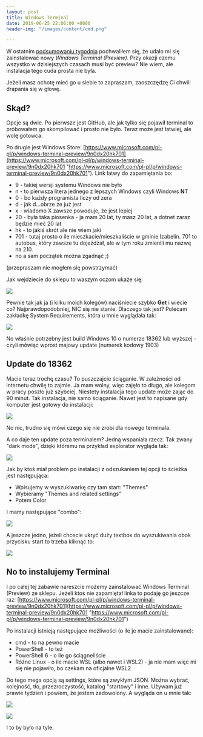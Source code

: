 ```yaml
---
layout: post
title: Windows Terminal
date: 2019-06-25 22:00:00 +0000
header-img: "/images/content/cmd.png"

---
```

W ostatnim [podsumowaniu tygodnia](https://blog.dotnetomaniak.pl/co-tam-panie-w-dotnecie-20/) pochwaliłem się, że udało mi się zainstalować nowy _Windows Terminal (Preview)_. Przy okazji czemu wszystko w dzisiejszych czasach musi być preview? Nie wiem, ale instalacja tego cuda prosta nie była.

Jeżeli masz ochotę mieć go u siebie to zapraszam, zaoszczędzę Ci chwili drapania się w głowę.

## Skąd?

Opcje są dwie. Po pierwsze jest GitHub, ale jak tylko się pojawił terminal to próbowałem go skompilować i prosto nie było. Teraz może jest łatwiej, ale wolę gotowca.

Po drugie jest Windows Store: [https://www.microsoft.com/pl-pl/p/windows-terminal-preview/9n0dx20hk701](https://www.microsoft.com/pl-pl/p/windows-terminal-preview/9n0dx20hk701 "https://www.microsoft.com/pl-pl/p/windows-terminal-preview/9n0dx20hk701"). Link łatwy do zapamiętania bo:

* 9 - takiej wersji systemu Windows nie było
* n - to pierwsza litera jednego z lepszych Windows czyli Windows **N**T
* 0 - bo każdy programista liczy od zera
* d - jak d...obrze że już jest
* x - wiadomo X zawsze powoduje, że jest lepiej
* 20 - była taka piosenka - ja mam 20 lat, ty masz 20 lat, a dotnet zaraz będzie mieć 20 lat
* hk - to jakiś skrót ale nie wiem jaki
* 701 - tutaj prosto o ile mieszkacie/mieszkaliście w gminie Izabelin. 701 to autobus, który zawsze tu dojeżdżał, ale w tym roku zmienili mu nazwę na 210.
* no a sam początek można zgadnąć ;)

(przepraszam nie mogłem się powstrzymać)

Jak wejdziecie do sklepu to waszym oczom ukaże się:

![](/images/content/terminal-store.jpg)

Pewnie tak jak ja (i kilku moich kolegów) naciśniecie szybko **Get** i wiecie co? Najprawdopodobniej, NIC się nie stanie. Dlaczego tak jest? Polecam zakładkę System Requirements, która u mnie wyglądała tak:

![](/images/content/terminal-store1.jpg)

No właśnie potrzebny jest build Windows 10 o numerze 18362 lub wyższej - czyli mówiąc wprost majowy update (numerek kodowy 1903)

## Update do 18362

Macie teraz trochę czasu? To puszczajcie ściąganie. W zależności od internetu chwilę to zajmie. Ja mam wolny, więc zajęło to długo, ale kolegom w pracy poszło już szybciej. Niestety instalacja tego update może zając do 90 minut. Tak instalacja, nie samo ściąganie. Nawet jest to napisane gdy komputer jest gotowy do instalacji:

![](/images/content/terminal-update-windows2.jpg)

No nic, trudno się mówi czego się nie zrobi dla nowego terminala.

A co daje ten update poza terminalem? Jedną wspaniała rzecz. Tak zwany "dark mode", dzięki któremu na przykład explorator wygląda tak:

![](/images/content/windows-dark-mode.jpg)

Jak by ktoś miał problem po instalacji z odszukaniem tej opcji to ścieżka jest następująca:

* Wpisujemy w wyszukiwarkę czy tam start: "Themes"
* Wybieramy "Themes and related settings"
* Potem Color

I mamy następujące "combo":

![](/images/content/windows-dark-mode-settings.jpg)

A jeszcze jedno, jeżeli chcecie ukryć duży textbox do wyszukiwania obok przycisku start to trzeba kliknąć to:

![](/images/content/windows-dark-mode-settings2.jpg)

## No to instalujemy Terminal

I po całej tej zabawie nareszcie możemy zainstalować Windows Terminal (Preview) ze sklepu. Jeżeli ktoś nie zapamiętał linka to podaję go jeszcze raz: [https://www.microsoft.com/pl-pl/p/windows-terminal-preview/9n0dx20hk701](https://www.microsoft.com/pl-pl/p/windows-terminal-preview/9n0dx20hk701 "https://www.microsoft.com/pl-pl/p/windows-terminal-preview/9n0dx20hk701")

Po instalacji istnieją następujące możliwości (o ile je macie zainstalowane):

* cmd - to na pewno macie
* PowerShell - to też
* PowerShell 6 - o ile go ściągneliście
* Różne Linux - o ile macie WSL (albo nawet i WSL2) - ja nie mam więc mi się nie pojawiło, bo czekam na oficjalne WSL2

Do tego mega opcją są settings, które są zwykłym JSON. Można wybrać, kolejność, tło, przezroczystość, katalog "startowy" i inne. Używam już prawie tydzień i powiem, że jestem zadowolony. A wygląda on u mnie tak:

![](/images/content/cmd.png)

![](/images/content/terminal.png)

I to by było na tyle.